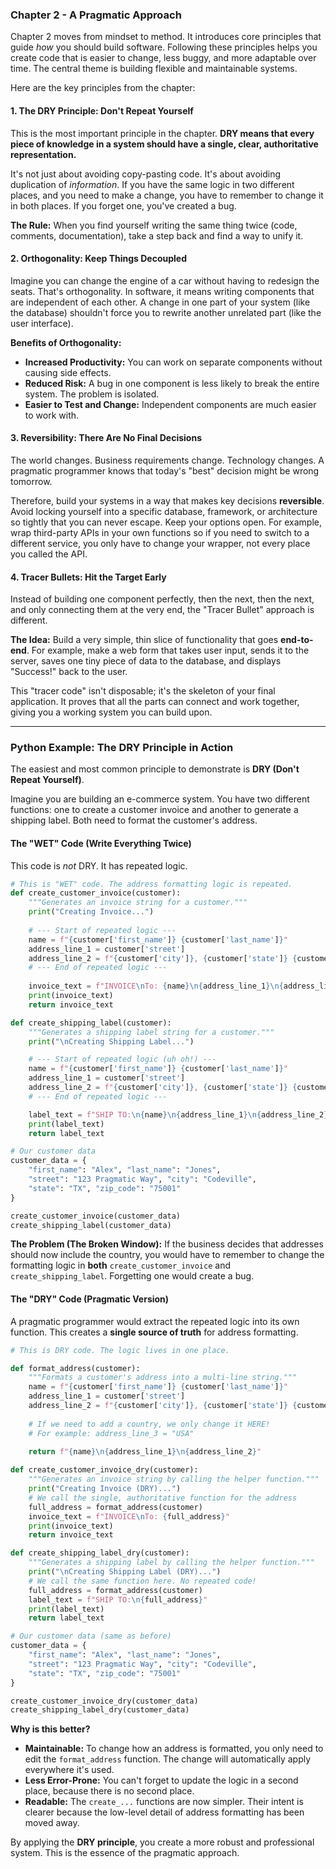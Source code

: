 ### Chapter 2 - A Pragmatic Approach

Chapter 2 moves from mindset to method. It introduces core principles that guide *how* you should build software. Following these principles helps you create code that is easier to change, less buggy, and more adaptable over time. The central theme is building flexible and maintainable systems.

Here are the key principles from the chapter:

#### 1. The DRY Principle: Don't Repeat Yourself
This is the most important principle in the chapter. **DRY means that every piece of knowledge in a system should have a single, clear, authoritative representation.**

It's not just about avoiding copy-pasting code. It's about avoiding duplication of *information*. If you have the same logic in two different places, and you need to make a change, you have to remember to change it in both places. If you forget one, you've created a bug.

**The Rule:** When you find yourself writing the same thing twice (code, comments, documentation), take a step back and find a way to unify it.

#### 2. Orthogonality: Keep Things Decoupled
Imagine you can change the engine of a car without having to redesign the seats. That's orthogonality. In software, it means writing components that are independent of each other. A change in one part of your system (like the database) shouldn't force you to rewrite another unrelated part (like the user interface).

**Benefits of Orthogonality:**
*   **Increased Productivity:** You can work on separate components without causing side effects.
*   **Reduced Risk:** A bug in one component is less likely to break the entire system. The problem is isolated.
*   **Easier to Test and Change:** Independent components are much easier to work with.

#### 3. Reversibility: There Are No Final Decisions
The world changes. Business requirements change. Technology changes. A pragmatic programmer knows that today's "best" decision might be wrong tomorrow.

Therefore, build your systems in a way that makes key decisions **reversible**. Avoid locking yourself into a specific database, framework, or architecture so tightly that you can never escape. Keep your options open. For example, wrap third-party APIs in your own functions so if you need to switch to a different service, you only have to change your wrapper, not every place you called the API.

#### 4. Tracer Bullets: Hit the Target Early
Instead of building one component perfectly, then the next, then the next, and only connecting them at the very end, the "Tracer Bullet" approach is different.

**The Idea:** Build a very simple, thin slice of functionality that goes **end-to-end**. For example, make a web form that takes user input, sends it to the server, saves one tiny piece of data to the database, and displays "Success!" back to the user.

This "tracer code" isn't disposable; it's the skeleton of your final application. It proves that all the parts can connect and work together, giving you a working system you can build upon.

---

### Python Example: The DRY Principle in Action

The easiest and most common principle to demonstrate is **DRY (Don't Repeat Yourself)**.

Imagine you are building an e-commerce system. You have two different functions: one to create a customer invoice and another to generate a shipping label. Both need to format the customer's address.

#### The "WET" Code (Write Everything Twice)

This code is *not* DRY. It has repeated logic.

```python
# This is "WET" code. The address formatting logic is repeated.
def create_customer_invoice(customer):
    """Generates an invoice string for a customer."""
    print("Creating Invoice...")
    
    # --- Start of repeated logic ---
    name = f"{customer['first_name']} {customer['last_name']}"
    address_line_1 = customer['street']
    address_line_2 = f"{customer['city']}, {customer['state']} {customer['zip_code']}"
    # --- End of repeated logic ---
    
    invoice_text = f"INVOICE\nTo: {name}\n{address_line_1}\n{address_line_2}"
    print(invoice_text)
    return invoice_text

def create_shipping_label(customer):
    """Generates a shipping label string for a customer."""
    print("\nCreating Shipping Label...")

    # --- Start of repeated logic (uh oh!) ---
    name = f"{customer['first_name']} {customer['last_name']}"
    address_line_1 = customer['street']
    address_line_2 = f"{customer['city']}, {customer['state']} {customer['zip_code']}"
    # --- End of repeated logic ---

    label_text = f"SHIP TO:\n{name}\n{address_line_1}\n{address_line_2}"
    print(label_text)
    return label_text

# Our customer data
customer_data = {
    "first_name": "Alex", "last_name": "Jones",
    "street": "123 Pragmatic Way", "city": "Codeville",
    "state": "TX", "zip_code": "75001"
}

create_customer_invoice(customer_data)
create_shipping_label(customer_data)
```
**The Problem (The Broken Window):** If the business decides that addresses should now include the country, you would have to remember to change the formatting logic in **both** `create_customer_invoice` and `create_shipping_label`. Forgetting one would create a bug.

#### The "DRY" Code (Pragmatic Version)

A pragmatic programmer would extract the repeated logic into its own function. This creates a **single source of truth** for address formatting.

```python
# This is DRY code. The logic lives in one place.

def format_address(customer):
    """Formats a customer's address into a multi-line string."""
    name = f"{customer['first_name']} {customer['last_name']}"
    address_line_1 = customer['street']
    address_line_2 = f"{customer['city']}, {customer['state']} {customer['zip_code']}"
    
    # If we need to add a country, we only change it HERE!
    # For example: address_line_3 = "USA"
    
    return f"{name}\n{address_line_1}\n{address_line_2}"

def create_customer_invoice_dry(customer):
    """Generates an invoice string by calling the helper function."""
    print("Creating Invoice (DRY)...")
    # We call the single, authoritative function for the address
    full_address = format_address(customer)
    invoice_text = f"INVOICE\nTo: {full_address}"
    print(invoice_text)
    return invoice_text

def create_shipping_label_dry(customer):
    """Generates a shipping label by calling the helper function."""
    print("\nCreating Shipping Label (DRY)...")
    # We call the same function here. No repeated code!
    full_address = format_address(customer)
    label_text = f"SHIP TO:\n{full_address}"
    print(label_text)
    return label_text

# Our customer data (same as before)
customer_data = {
    "first_name": "Alex", "last_name": "Jones",
    "street": "123 Pragmatic Way", "city": "Codeville",
    "state": "TX", "zip_code": "75001"
}

create_customer_invoice_dry(customer_data)
create_shipping_label_dry(customer_data)
```

**Why is this better?**
*   **Maintainable:** To change how an address is formatted, you only need to edit the `format_address` function. The change will automatically apply everywhere it's used.
*   **Less Error-Prone:** You can't forget to update the logic in a second place, because there is no second place.
*   **Readable:** The `create_...` functions are now simpler. Their intent is clearer because the low-level detail of address formatting has been moved away.

By applying the **DRY principle**, you create a more robust and professional system. This is the essence of the pragmatic approach.
